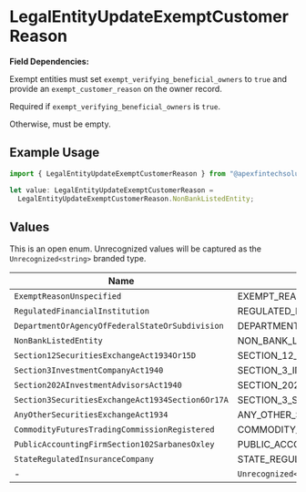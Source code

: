 # LegalEntityUpdateExemptCustomerReason

**Field Dependencies:**

Exempt entities must set `exempt_verifying_beneficial_owners` to `true` and provide an `exempt_customer_reason` on the owner record.

Required if `exempt_verifying_beneficial_owners` is `true`.

Otherwise, must be empty.

## Example Usage

```typescript
import { LegalEntityUpdateExemptCustomerReason } from "@apexfintechsolutions/ascend-sdk/models/components";

let value: LegalEntityUpdateExemptCustomerReason =
  LegalEntityUpdateExemptCustomerReason.NonBankListedEntity;
```

## Values

This is an open enum. Unrecognized values will be captured as the `Unrecognized<string>` branded type.

| Name                                                    | Value                                                   |
| ------------------------------------------------------- | ------------------------------------------------------- |
| `ExemptReasonUnspecified`                               | EXEMPT_REASON_UNSPECIFIED                               |
| `RegulatedFinancialInstitution`                         | REGULATED_FINANCIAL_INSTITUTION                         |
| `DepartmentOrAgencyOfFederalStateOrSubdivision`         | DEPARTMENT_OR_AGENCY_OF_FEDERAL_STATE_OR_SUBDIVISION    |
| `NonBankListedEntity`                                   | NON_BANK_LISTED_ENTITY                                  |
| `Section12SecuritiesExchangeAct1934Or15D`               | SECTION_12_SECURITIES_EXCHANGE_ACT_1934_OR_15D          |
| `Section3InvestmentCompanyAct1940`                      | SECTION_3_INVESTMENT_COMPANY_ACT_1940                   |
| `Section202AInvestmentAdvisorsAct1940`                  | SECTION_202A_INVESTMENT_ADVISORS_ACT_1940               |
| `Section3SecuritiesExchangeAct1934Section6Or17A`        | SECTION_3_SECURITIES_EXCHANGE_ACT_1934_SECTION_6_OR_17A |
| `AnyOtherSecuritiesExchangeAct1934`                     | ANY_OTHER_SECURITIES_EXCHANGE_ACT_1934                  |
| `CommodityFuturesTradingCommissionRegistered`           | COMMODITY_FUTURES_TRADING_COMMISSION_REGISTERED         |
| `PublicAccountingFirmSection102SarbanesOxley`           | PUBLIC_ACCOUNTING_FIRM_SECTION_102_SARBANES_OXLEY       |
| `StateRegulatedInsuranceCompany`                        | STATE_REGULATED_INSURANCE_COMPANY                       |
| -                                                       | `Unrecognized<string>`                                  |